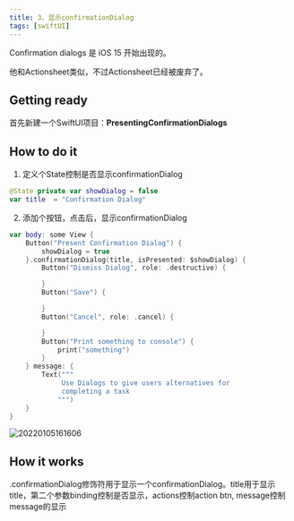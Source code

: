 ```yaml
---
title: 3、显示confirmationDialog
tags: [swiftUI]
---
```


Confirmation dialogs 是 iOS 15 开始出现的。

他和Actionsheet类似，不过Actionsheet已经被废弃了。

## Getting ready

首先新建一个SwiftUI项目：**PresentingConfirmationDialogs**

## How to do it

1. 定义个State控制是否显示confirmationDialog
```swift
@State private var showDialog = false
var title  = "Confirmation Dialog"
```

2. 添加个按钮，点击后，显示confirmationDialog
```swift
var body: some View {
    Button("Present Confirmation Dialog") {
        showDialog = true
    }.confirmationDialog(title, isPresented: $showDialog) {
        Button("Dismiss Dialog", role: .destructive) {

        }
        Button("Save") {

        }
        Button("Cancel", role: .cancel) {

        }
        Button("Print something to console") {
            print("something")
        }
    } message: {
        Text("""
             Use Dialogs to give users alternatives for
             completing a task
            """)
    }
}
```

![20220105161606](https://tva1.sinaimg.cn/large/008i3skNgy1gy2v9afnolj309q0lit94.jpg)

## How it works

.confirmationDialog修饰符用于显示一个confirmationDialog。title用于显示title，第二个参数binding控制是否显示，actions控制action btn, message控制message的显示

